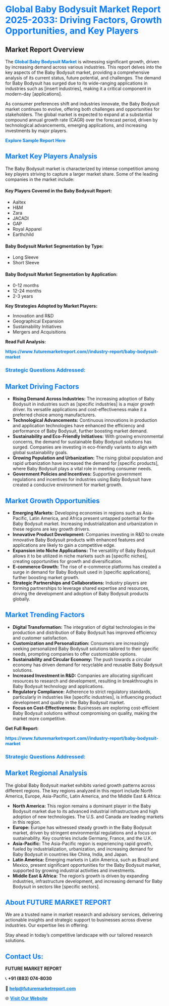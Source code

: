 <h1 style="color: #007BFF;">Global Baby Bodysuit Market Report 2025-2033: Driving Factors, Growth Opportunities, and Key Players</h1>

<section id="overview">
<h2>Market Report Overview</h2>
<p>The <a href="https://www.futuremarketreport.com//industry-report/baby-bodysuit-market" style="color: #007BFF; text-decoration: none;"><strong>Global Baby Bodysuit Market</strong></a> is witnessing significant growth, driven by increasing demand across various industries. This report delves into the key aspects of the Baby Bodysuit market, providing a comprehensive analysis of its current status, future potential, and challenges. The demand for Baby Bodysuit has surged due to its wide-ranging applications in industries such as [insert industries], making it a critical component in modern-day [applications].</p>
<p>As consumer preferences shift and industries innovate, the Baby Bodysuit market continues to evolve, offering both challenges and opportunities for stakeholders. The global market is expected to expand at a substantial compound annual growth rate (CAGR) over the forecast period, driven by technological advancements, emerging applications, and increasing investments by major players.</p>
</section>

<section id="overview">
<p><a href="https://www.futuremarketreport.com//request-sample/reportId=62246" style="color: #007BFF; text-decoration: none;"><strong>Explore Sample Report Here</strong></a></p>
</section>

<section id="key-players">
<h2 style="color: #007BFF;">Market Key Players Analysis</h2>
<p>The Baby Bodysuit market is characterized by intense competition among key players striving to capture a larger market share. Some of the leading companies in the market include:</p>
<h4>Key Players Covered in the Baby Bodysuit Report:</h4>
<ul><li>Aaltex</li><li>H&amp;M</li><li>Zara</li><li>JACADI</li><li>GAP</li><li>Royal Apparel</li><li>Earthchild</li></ul>
<h4>Baby Bodysuit Market Segmentation by Type:</h4>
<ul><li>Long Sleeve</li><li>Short Sleeve</li></ul>

<h4>Baby Bodysuit Market Segmentation by Application:</h4>
<ul><li>0-12 months</li><li>12-24 months</li><li>2-3 years</li></ul>
<p><strong>Key Strategies Adopted by Market Players:</strong></p>
<ul>
<li>Innovation and R&D</li>
<li>Geographical Expansion</li>
<li>Sustainability Initiatives</li>
<li>Mergers and Acquisitions</li>
</ul>
</section>

<section>
<p><strong>Read Full Analysis: </strong></p><a href="https://www.futuremarketreport.com//industry-report/baby-bodysuit-market" style="color: #007BFF; text-decoration: none;"><strong>https://www.futuremarketreport.com//industry-report/baby-bodysuit-market</strong></a>
<h3 style="color: #007BFF;">Strategic Questions Addressed:</h3>
</section>

<section id="driving-factors">
<h2 style="color: #007BFF;">Market Driving Factors</h2>
<ul>
<li><strong>Rising Demand Across Industries:</strong> The increasing adoption of Baby Bodysuit in industries such as [specific industries] is a major growth driver. Its versatile applications and cost-effectiveness make it a preferred choice among manufacturers.</li>
<li><strong>Technological Advancements:</strong> Continuous innovations in production and application technologies have enhanced the efficiency and performance of Baby Bodysuit, further boosting market demand.</li>
<li><strong>Sustainability and Eco-Friendly Initiatives:</strong> With growing environmental concerns, the demand for sustainable Baby Bodysuit solutions has surged. Companies are investing in eco-friendly variants to align with global sustainability goals.</li>
<li><strong>Growing Population and Urbanization:</strong> The rising global population and rapid urbanization have increased the demand for [specific products], where Baby Bodysuit plays a vital role in meeting consumer needs.</li>
<li><strong>Government Policies and Incentives:</strong> Supportive government regulations and incentives for industries using Baby Bodysuit have created a conducive environment for market growth.</li>
</ul>
</section>

<section id="growth-opportunities">
<h2 style="color: #007BFF;">Market Growth Opportunities</h2>
<ul>
<li><strong>Emerging Markets:</strong> Developing economies in regions such as Asia-Pacific, Latin America, and Africa present untapped potential for the Baby Bodysuit market. Increasing industrialization and urbanization in these regions are key growth drivers.</li>
<li><strong>Innovative Product Development:</strong> Companies investing in R&D to create innovative Baby Bodysuit products with enhanced features and applications are likely to gain a competitive edge.</li>
<li><strong>Expansion into Niche Applications:</strong> The versatility of Baby Bodysuit allows it to be utilized in niche markets such as [specific niches], creating opportunities for growth and diversification.</li>
<li><strong>E-commerce Growth:</strong> The rise of e-commerce platforms has created a surge in demand for Baby Bodysuit used in [specific applications], further boosting market growth.</li>
<li><strong>Strategic Partnerships and Collaborations:</strong> Industry players are forming partnerships to leverage shared expertise and resources, driving the development and adoption of Baby Bodysuit products globally.</li>
</ul>
</section>

<section id="trending-factors">
<h2 style="color: #007BFF;">Market Trending Factors</h2>
<ul>
<li><strong>Digital Transformation:</strong> The integration of digital technologies in the production and distribution of Baby Bodysuit has improved efficiency and customer satisfaction.</li>
<li><strong>Customization and Personalization:</strong> Consumers are increasingly seeking personalized Baby Bodysuit solutions tailored to their specific needs, prompting companies to offer customizable options.</li>
<li><strong>Sustainability and Circular Economy:</strong> The push towards a circular economy has driven demand for recyclable and reusable Baby Bodysuit solutions.</li>
<li><strong>Increased Investment in R&D:</strong> Companies are allocating significant resources to research and development, resulting in breakthroughs in Baby Bodysuit technology and applications.</li>
<li><strong>Regulatory Compliance:</strong> Adherence to strict regulatory standards, particularly in industries like [specific industries], is influencing product development and quality in the Baby Bodysuit market.</li>
<li><strong>Focus on Cost-Effectiveness:</strong> Businesses are exploring cost-efficient Baby Bodysuit solutions without compromising on quality, making the market more competitive.</li>
</ul>
</section>

<section>
<p><strong>Get Full Report: </strong></p><a href="https://www.futuremarketreport.com//industry-report/baby-bodysuit-market" style="color: #007BFF; text-decoration: none;"><strong>https://www.futuremarketreport.com//industry-report/baby-bodysuit-market</strong></a>
<h3 style="color: #007BFF;">Strategic Questions Addressed:</h3>
</section>


<section id="regional-analysis">
<h2 style="color: #007BFF;">Market Regional Analysis</h2>
<p>The global Baby Bodysuit market exhibits varied growth patterns across different regions. The key regions analyzed in this report include North America, Europe, Asia-Pacific, Latin America, and the Middle East & Africa:</p>
<ul>
<li><strong>North America:</strong> This region remains a dominant player in the Baby Bodysuit market due to its advanced industrial infrastructure and high adoption of new technologies. The U.S. and Canada are leading markets in this region.</li>
<li><strong>Europe:</strong> Europe has witnessed steady growth in the Baby Bodysuit market, driven by stringent environmental regulations and a focus on sustainability. Key countries include Germany, France, and the U.K.</li>
<li><strong>Asia-Pacific:</strong> The Asia-Pacific region is experiencing rapid growth, fueled by industrialization, urbanization, and increasing demand for Baby Bodysuit in countries like China, India, and Japan.</li>
<li><strong>Latin America:</strong> Emerging markets in Latin America, such as Brazil and Mexico, present significant opportunities for the Baby Bodysuit market, supported by growing industrial activities and investments.</li>
<li><strong>Middle East & Africa:</strong> The region’s growth is driven by expanding industries, infrastructure development, and increasing demand for Baby Bodysuit in sectors like [specific sectors].</li>
</ul>
</section>

<footer>
<h2 style="color: #007BFF;">About FUTURE MARKET REPORT</h2>
<p>We are a trusted name in market research and advisory services, delivering actionable insights and strategic support to businesses across diverse industries. Our expertise lies in offering:</p>

<p>Stay ahead in today’s competitive landscape with our tailored research solutions.</p>

<h2 style="color: #007BFF;">Contact Us:</h2>
<p><strong>FUTURE MARKET REPORT</strong></p>
<p>📞 <strong>+91 (883) 074-8030</strong></p>
<p>📧 <strong><a href="mailto:help@futuremarketreport.com" style="color: #007BFF;">help@futuremarketreport.com</a></strong></p>
<p>🌐 <strong><a href="https://www.futuremarketreport.com/" style="color: #007BFF;">Visit Our Website</a></strong></p>
</footer>